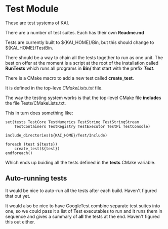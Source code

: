 # Test Module

These are test systems of KAI.

There are a number of test suites. Each has their own **Readme.md**

Tests are currently built to ${KAI_HOME}/Bin, but this should change to ${KAI_HOME}/TestBin.

There should be a way to chain all the tests together to run as one unit. The best on offer at the moment is a script at the root of the installation called **RunTests** which runs all programs in **Bin/** that start with the prefix ***Test***.

There is a CMake macro to add a new test called **create_test**. 

It is defined in the top-leve _CMakeLists.txt_ file.

The way the testing system works is that the top-level CMake file **include**s the file Tests/CMakeLists.txt.

This in turn does something like:

	set(tests TestCore TestNumerics TestString TestStringStream
		TestContainers TestRegistry TestExecutor TestPi TestConsole)

	include_directories(${KAI_HOME}/Test/Include)

	foreach (test ${tests})
		create_test(${test})
	endforeach()

Which ends up buiding all the tests defined in the **tests** CMake variable.

## Auto-running tests
It would be nice to auto-run all the tests after each build. Haven't figured that out yet.

It would also be nice to have GoogleTest combine separate test suites into one, so we could pass it a list of Test executables to run and it runs them in sequence and gives a summary of **all** the tests at the end. Haven't figured this out either.


